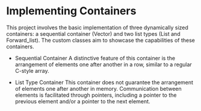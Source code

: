 # Implementing Containers
This project involves the basic implementation of three dynamically sized containers: a sequential container (Vector) and two list types (List and Forward_list). The custom classes aim to showcase the capabilities of these containers.

- Sequential Container
A distinctive feature of this container is the arrangement of elements one after another in a row, similar to a regular C-style array.

- List Type Container
This container does not guarantee the arrangement of elements one after another in memory. Communication between elements is facilitated through pointers, including a pointer to the previous element and/or a pointer to the next element.